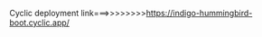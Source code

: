 Cyclic deployment link===>>>>>>>>https://indigo-hummingbird-boot.cyclic.app/
                               